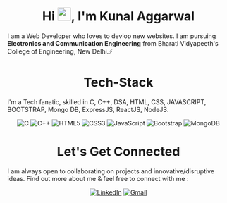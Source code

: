 
<!--
**kunal172/kunal172** is a ✨ _special_ ✨ repository because its `README.md` (this file) appears on your GitHub profile.

Here are some ideas to get you started:

- 🔭 I’m currently working on ...
- 🌱 I’m currently learning ...
- 👯 I’m looking to collaborate on ...
- 🤔 I’m looking for help with ...
- 💬 Ask me about ...
- 📫 How to reach me: ...
- 😄 Pronouns: ...
- ⚡ Fun fact: ...
-->
<h1 align="center">Hi <img src="https://raw.githubusercontent.com/aemmadi/aemmadi/master/wave.gif" width="30px">, I'm Kunal Aggarwal</h1>
I am a Web Developer who loves to devlop new websites. I am pursuing <b>Electronics and Communication Engineering</b> from Bharati Vidyapeeth's College of Engineering, New Delhi.⚡

<h1 align="center">Tech-Stack</h1>

I'm a Tech fanatic, skilled in C, C++, DSA, HTML, CSS, JAVASCRIPT, BOOTSTRAP, Mongo DB, ExpressJS, ReactJS, NodeJS.

<p align="center"> 
<img alt="C" src="https://img.shields.io/badge/c-%2300599C.svg?&style=for-the-badge&logo=c&logoColor=white" />
<img alt="C++" src="https://img.shields.io/badge/c++-%2300599C.svg?&style=for-the-badge&logo=c%2B%2B&ogoColor=white" />
<img alt="HTML5" src="https://img.shields.io/badge/html5-%23E34F26.svg?&style=for-the-badge&logo=html5&logoColor=white" />
 <img alt="CSS3" src="https://img.shields.io/badge/css3-%231572B6.svg?&style=for-the-badge&logo=css3&logoColor=white" />
 <img alt="JavaScript" src="https://img.shields.io/badge/javascript-%23323330.svg?&style=for-the-badge&logo=javascript&logoColor=%23F7DF1E" />
 <img alt="Bootstrap" src="https://img.shields.io/badge/-bootstrap-5448C8?style=for-the-badge&logo=bootstrap&logoColor=white" />
 <img alt="MongoDB" src="https://img.shields.io/badge/MongoDB-%23F7F7F7?style=for-the-badge&logo=MongoDB&logocolor=white" />
</p>

<h1 align="center">Let's Get Connected</h1>
<p>I am always open to collaborating on projects and innovative/disruptive ideas. Find out more about me & feel free to connect with me :</p>

<div align="center">

<a  href="https://www.linkedin.com/in/kunal--aggarwal/" target="_blank"><img alt="LinkedIn" src="https://img.shields.io/badge/linkedin%20-%230077B5.svg?&style=for-the-badge&logo=linkedin&logoColor=white" /></a>
<a href="mailto:kunalaggarwal172@gmail.com"><img  alt="Gmail" src="https://img.shields.io/badge/Gmail-D14836?style=for-the-badge&logo=gmail&logoColor=white" />

 <br>

</div>
